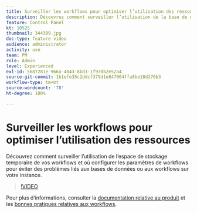 ```yaml
---
title: Surveiller les workflows pour optimiser l’utilisation des ressources
description: Découvrez comment surveiller l’utilisation de la base de données de vos instances.
feature: Control Panel
kt: 10525
thumbnail: 344309.jpg
doc-type: feature video
audience: administrator
activity: use
team: PM
role: Admin
level: Experienced
exl-id: 5687281e-966a-4643-8bd3-1f930b2e52a4
source-git-commit: 1b1efe35c2ddcf379d1e847064ffa8be18d276b3
workflow-type: tm+mt
source-wordcount: '78'
ht-degree: 100%

---
```


# Surveiller les workflows pour optimiser l’utilisation des ressources

Découvrez comment surveiller l’utilisation de l’espace de stockage temporaire de vos workflows et où configurer les paramètres de workflows pour éviter des problèmes liés aux bases de données ou aux workflows sur votre instance.

>[!VIDEO](https://video.tv.adobe.com/v/344309/?quality=12&learn=0n)

Pour plus d’informations, consulter la [documentation relative au produit](https://experienceleague.adobe.com/docs/control-panel/using/performance-monitoring/database-monitoring/workflow-monitoring.html?lang=fr) et les [bonnes pratiques relatives aux workflows](https://experienceleague.adobe.com/docs/campaign-classic/using/automating-with-workflows/introduction/workflow-best-practices.html?lang=fr).
